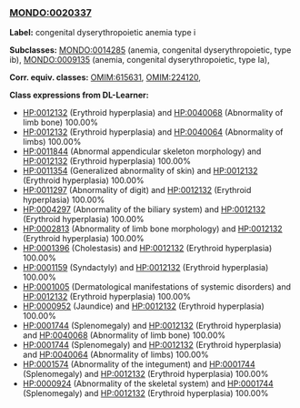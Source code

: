 
### [MONDO:0020337](http://purl.obolibrary.org/obo/MONDO_0020337)
**Label:** congenital dyserythropoietic anemia type i

**Subclasses:** [MONDO:0014285](http://purl.obolibrary.org/obo/MONDO_0014285) (anemia, congenital dyserythropoietic, type ib), [MONDO:0009135](http://purl.obolibrary.org/obo/MONDO_0009135) (anemia, congenital dyserythropoietic, type Ia), 

**Corr. equiv. classes:** [OMIM:615631](http://purl.obolibrary.org/obo/OMIM_615631), [OMIM:224120](http://purl.obolibrary.org/obo/OMIM_224120), 

**Class expressions from DL-Learner:**

- [HP:0012132](http://purl.obolibrary.org/obo/HP_0012132) (Erythroid hyperplasia) and [HP:0040068](http://purl.obolibrary.org/obo/HP_0040068) (Abnormality of limb bone) 100.00%
- [HP:0012132](http://purl.obolibrary.org/obo/HP_0012132) (Erythroid hyperplasia) and [HP:0040064](http://purl.obolibrary.org/obo/HP_0040064) (Abnormality of limbs) 100.00%
- [HP:0011844](http://purl.obolibrary.org/obo/HP_0011844) (Abnormal appendicular skeleton morphology) and [HP:0012132](http://purl.obolibrary.org/obo/HP_0012132) (Erythroid hyperplasia) 100.00%
- [HP:0011354](http://purl.obolibrary.org/obo/HP_0011354) (Generalized abnormality of skin) and [HP:0012132](http://purl.obolibrary.org/obo/HP_0012132) (Erythroid hyperplasia) 100.00%
- [HP:0011297](http://purl.obolibrary.org/obo/HP_0011297) (Abnormality of digit) and [HP:0012132](http://purl.obolibrary.org/obo/HP_0012132) (Erythroid hyperplasia) 100.00%
- [HP:0004297](http://purl.obolibrary.org/obo/HP_0004297) (Abnormality of the biliary system) and [HP:0012132](http://purl.obolibrary.org/obo/HP_0012132) (Erythroid hyperplasia) 100.00%
- [HP:0002813](http://purl.obolibrary.org/obo/HP_0002813) (Abnormality of limb bone morphology) and [HP:0012132](http://purl.obolibrary.org/obo/HP_0012132) (Erythroid hyperplasia) 100.00%
- [HP:0001396](http://purl.obolibrary.org/obo/HP_0001396) (Cholestasis) and [HP:0012132](http://purl.obolibrary.org/obo/HP_0012132) (Erythroid hyperplasia) 100.00%
- [HP:0001159](http://purl.obolibrary.org/obo/HP_0001159) (Syndactyly) and [HP:0012132](http://purl.obolibrary.org/obo/HP_0012132) (Erythroid hyperplasia) 100.00%
- [HP:0001005](http://purl.obolibrary.org/obo/HP_0001005) (Dermatological manifestations of systemic disorders) and [HP:0012132](http://purl.obolibrary.org/obo/HP_0012132) (Erythroid hyperplasia) 100.00%
- [HP:0000952](http://purl.obolibrary.org/obo/HP_0000952) (Jaundice) and [HP:0012132](http://purl.obolibrary.org/obo/HP_0012132) (Erythroid hyperplasia) 100.00%
- [HP:0001744](http://purl.obolibrary.org/obo/HP_0001744) (Splenomegaly) and [HP:0012132](http://purl.obolibrary.org/obo/HP_0012132) (Erythroid hyperplasia) and [HP:0040068](http://purl.obolibrary.org/obo/HP_0040068) (Abnormality of limb bone) 100.00%
- [HP:0001744](http://purl.obolibrary.org/obo/HP_0001744) (Splenomegaly) and [HP:0012132](http://purl.obolibrary.org/obo/HP_0012132) (Erythroid hyperplasia) and [HP:0040064](http://purl.obolibrary.org/obo/HP_0040064) (Abnormality of limbs) 100.00%
- [HP:0001574](http://purl.obolibrary.org/obo/HP_0001574) (Abnormality of the integument) and [HP:0001744](http://purl.obolibrary.org/obo/HP_0001744) (Splenomegaly) and [HP:0012132](http://purl.obolibrary.org/obo/HP_0012132) (Erythroid hyperplasia) 100.00%
- [HP:0000924](http://purl.obolibrary.org/obo/HP_0000924) (Abnormality of the skeletal system) and [HP:0001744](http://purl.obolibrary.org/obo/HP_0001744) (Splenomegaly) and [HP:0012132](http://purl.obolibrary.org/obo/HP_0012132) (Erythroid hyperplasia) 100.00%


